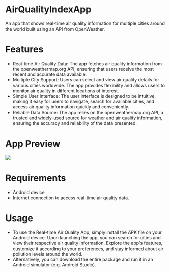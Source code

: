 # AirQualityIndexApp
An app that shows real-time air quality information for multiple cities around the world built using an API from OpenWeather.

# Features
- Real-time Air Quality Data: The app fetches air quality information from the openweathermap.org API, ensuring that users receive the most recent and accurate data available.
- Multiple City Support: Users can select and view air quality details for various cities worldwide. The app provides flexibility and allows users to monitor air quality in different locations of interest.
- Simple User Interface: The user interface is designed to be intuitive, making it easy for users to navigate, search for available cities, and access air quality information quickly and conveniently.
- Reliable Data Source: The app relies on the openweathermap.org API, a trusted and widely-used source for weather and air quality information, ensuring the accuracy and reliability of the data presented.

# App Preview
![](./weather_app_scrn_rec.gif)

# Requirements
- Android device
- Internet connection to access real-time air quality data.

# Usage
- To use the Real-time Air Quality App, simply install the APK file on your Android device. Upon launching the app, you can search for cities and view their respective air quality information. Explore the app's features, customize it according to your preferences, and stay informed about air pollution levels around the world.
- Alternatively, you can download the entire package and run it in an Android simulator (e.g. Android Studio).
